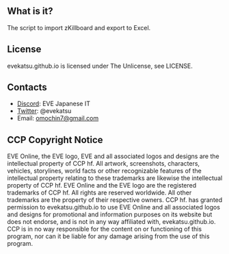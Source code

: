 ## What is it?
The script to import zKillboard and export to Excel.

## License
evekatsu.github.io is licensed under The Unlicense, see LICENSE.

## Contacts
* [Discord](https://discord.gg/XK9A348): EVE Japanese IT
* [Twitter](https://twitter.com/evekatsu): @evekatsu
* Email: omochin7@gmail.com

## CCP Copyright Notice
EVE Online, the EVE logo, EVE and all associated logos and designs are the intellectual property of CCP hf. All artwork, screenshots, characters, vehicles, storylines, world facts or other recognizable features of the intellectual property relating to these trademarks are likewise the intellectual property of CCP hf. EVE Online and the EVE logo are the registered trademarks of CCP hf. All rights are reserved worldwide. All other trademarks are the property of their respective owners. CCP hf. has granted permission to evekatsu.github.io to use EVE Online and all associated logos and designs for promotional and information purposes on its website but does not endorse, and is not in any way affiliated with, evekatsu.github.io. CCP is in no way responsible for the content on or functioning of this program, nor can it be liable for any damage arising from the use of this program.
